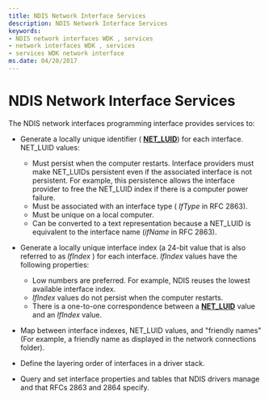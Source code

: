 ```yaml
---
title: NDIS Network Interface Services
description: NDIS Network Interface Services
keywords:
- NDIS network interfaces WDK , services
- network interfaces WDK , services
- services WDK network interface
ms.date: 04/20/2017
---
```


# NDIS Network Interface Services





The NDIS network interfaces programming interface provides services to:

-   Generate a locally unique identifier ( [**NET\_LUID**](/windows/win32/api/ifdef/ns-ifdef-net_luid_lh)) for each interface. NET\_LUID values:
    -   Must persist when the computer restarts. Interface providers must make NET\_LUIDs persistent even if the associated interface is not persistent. For example, this persistence allows the interface provider to free the NET\_LUID index if there is a computer power failure.
    -   Must be associated with an interface type ( *IfType* in RFC 2863).
    -   Must be unique on a local computer.
    -   Can be converted to a text representation because a NET\_LUID is equivalent to the interface name (*ifName* in RFC 2863).
-   Generate a locally unique interface index (a 24-bit value that is also referred to as *IfIndex* ) for each interface. *IfIndex* values have the following properties:
    -   Low numbers are preferred. For example, NDIS reuses the lowest available interface index.
    -   *IfIndex* values do not persist when the computer restarts.
    -   There is a one-to-one correspondence between a [**NET\_LUID**](/windows/win32/api/ifdef/ns-ifdef-net_luid_lh) value and an *IfIndex* value.
-   Map between interface indexes, NET\_LUID values, and "friendly names" (For example, a friendly name as displayed in the network connections folder).

-   Define the layering order of interfaces in a driver stack.

-   Query and set interface properties and tables that NDIS drivers manage and that RFCs 2863 and 2864 specify.

 

